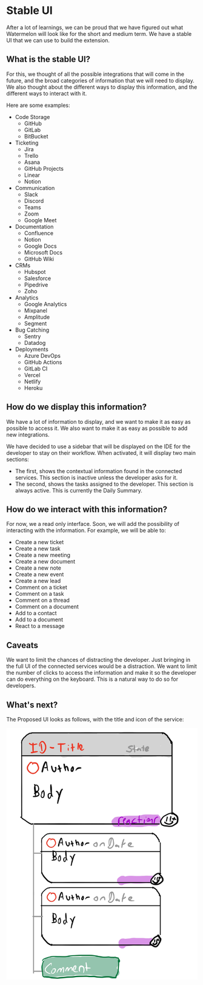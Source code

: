 # Stable UI

After a lot of learnings, we can be proud that we have figured out what Watermelon will look like for the short and medium term. We have a stable UI that we can use to build the extension.

## What is the stable UI?

For this, we thought of all the possible integrations that will come in the future, and the broad categories of information that we will need to display. We also thought about the different ways to display this information, and the different ways to interact with it.

Here are some examples:

- Code Storage
  - GitHub
  - GitLab
  - BitBucket
- Ticketing
  - Jira
  - Trello
  - Asana
  - GitHub Projects
  - Linear
  - Notion
- Communication
  - Slack
  - Discord
  - Teams
  - Zoom
  - Google Meet
- Documentation
  - Confluence
  - Notion
  - Google Docs
  - Microsoft Docs
  - GitHub Wiki
- CRMs
  - Hubspot
  - Salesforce
  - Pipedrive
  - Zoho
- Analytics
  - Google Analytics
  - Mixpanel
  - Amplitude
  - Segment
- Bug Catching
  - Sentry
  - Datadog
- Deployments
  - Azure DevOps
  - GitHub Actions
  - GitLab CI
  - Vercel
  - Netlify
  - Heroku

## How do we display this information?

We have a lot of information to display, and we want to make it as easy as possible to access it. We also want to make it as easy as possible to add new integrations.

We have decided to use a sidebar that will be displayed on the IDE for the developer to stay on their workflow. When activated, it will display two main sections:

- The first, shows the contextual information found in the connected services. This section is inactive unless the developer asks for it.
- The second, shows the tasks assigned to the developer. This section is always active. This is currently the Daily Summary.

## How do we interact with this information?

For now, we a read only interface. Soon, we will add the possibility of interacting with the information. For example, we will be able to:

- Create a new ticket
- Create a new task
- Create a new meeting
- Create a new document
- Create a new note
- Create a new event
- Create a new lead
- Comment on a ticket
- Comment on a task
- Comment on a thread
- Comment on a document
- Add to a contact
- Add to a document
- React to a message

## Caveats

We want to limit the chances of distracting the developer. Just bringing in the full UI of the connected services would be a distraction. We want to limit the number of clicks to access the information and make it so the developer can do everything on the keyboard. This is a natural way to do so for developers.

## What's next?

The Proposed UI looks as follows, with the title and icon of the service:

![proposed-ui](ui.jpg)
